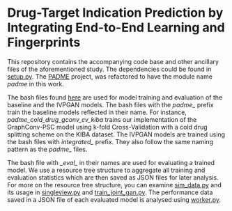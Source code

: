 # Drug-Target Indication Prediction by Integrating End-to-End Learning and Fingerprints
This repository contains the accompanying code base and other ancillary files of the aforementioned study.
The dependencies could be found in [setup.py](./setup.py). The [PADME](https://github.com/simonfqy/PADME) project, 
was refactored to have the module name *padme* in this work.

The bash files found [here](./proj/dti) are used for model training and evaluation of the baseline and the IVPGAN models.
The bash files with the *padme_* prefix train the baseline models reflected in their name. 
For instance, *padme_cold_drug_gconv_cv_kiba* trains our implementation of the GraphConv-PSC model using k-fold
Cross-Validation with a cold drug splitting scheme on the KIBA dataset. The IVPGAN models are trained using
the bash files with *integrated_* prefix. They also follow the same naming pattern as the *padme_* files.

The bash file with *\_eval\_* in their names are used for evaluating a trained model. We use a resource tree
structure to aggregate all training and evaluation statistics which are then saved
 as JSON files for later analysis. For more on the resource tree structure, you can examine 
 [sim_data.py](./ivpgan/utils/sim_data.py) and its usage in [singleview.py](./proj/dti/singleview.py) and
 [train_joint_gan.py](proj/dti/train_joint_gan_attn.py). The performance data saved in a JSON file of 
 each evaluated model is analysed using [worker.py](./proj/dti/worker.py).
